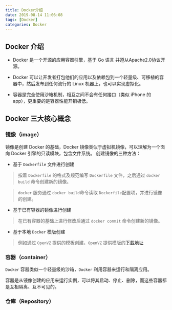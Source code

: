 ```yaml
---
title: Docker介绍
date: 2019-08-14 11:06:08
tags: [Docker]
categories: Docker
---
```


## Docker 介绍
- Docker 是一个开源的应用容器引擎，基于 Go 语言 并遵从Apache2.0协议开源。

- Docker 可以让开发者打包他们的应用以及依赖包到一个轻量级、可移植的容器中，然后发布到任何流行的 Linux 机器上，也可以实现虚拟化。

- 容器是完全使用沙箱机制，相互之间不会有任何接口（类似 iPhone 的 app），更重要的是容器性能开销极低。

## Docker 三大核心概念

### 镜像（image）
镜像是创建 Docker 的基础，Docker 镜像类似于虚拟机镜像，可以理解为一个面向 Docker 引擎的只读模块，包含文件系统。
创建镜像的三种方法：
- 基于 `Dockerfile` 文件进行创建

> 按着 `Dockerfile` 的格式及规范编写 `Dockerfile` 文件，之后通过 `docker build` 命令创建新的镜像。

> `docker` 服务通过 `docker build`命令读取 `Dockerfile`配置项，并进行镜像的创建。 

- 基于已有容器的镜像进行创建

> 在已有容器的基础上进行修改后通过 `docker commit` 命令创建新的镜像。

- 基于本地 `Docker` 模版创建

> 例如通过 `OpenVZ` 提供的模板创建，`OpenVZ` 提供模版的[下载地址](https://wiki.openvz.org/Download/template/precreated)

### 容器（container）
`Docker` 容器类似一个轻量级的沙箱，`Docker` 利用容器来运行和隔离应用。

容器是从镜像创建的应用来运行实例，可以将其启动、停止、删除，而这些容器都是互相隔离、互不可见的。

### 仓库（Repository）
